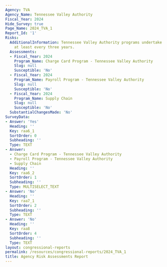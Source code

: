 ```yaml
---
Agency: TVA
Agency_Name: Tennessee Valley Authority
Fiscal_Year: 2024
Hide_Survey: true
Page_Name: 2024_TVA_1
Report_Id: '1'
Risks:
  AdditionalInformation: Tennessee Valley Authority programs undertake risk assessments
    at least every three years.
  Assessments:
  - Fiscal_Year: 2024
    Program_Name: Charge Card Program - Tennessee Valley Authority
    Slug: null
    Susceptible: 'No'
  - Fiscal_Year: 2024
    Program_Name: Payroll Program - Tennessee Valley Authority
    Slug: null
    Susceptible: 'No'
  - Fiscal_Year: 2024
    Program_Name: Supply Chain
    Slug: null
    Susceptible: 'No'
  SubstantialChangesMade: 'No'
SurveyData:
- Answer: 'Yes'
  Heading: ''
  Key: raa6_1
  SortOrder: 0
  Subheading: ''
  Type: TEXT
- Answer:
  - Charge Card Program - Tennessee Valley Authority
  - Payroll Program - Tennessee Valley Authority
  - Supply Chain
  Heading: ''
  Key: raa6_2
  SortOrder: 1
  Subheading: ''
  Type: MULTISELECT_TEXT
- Answer: 'No'
  Heading: ''
  Key: raa7_1
  SortOrder: 2
  Subheading: ''
  Type: TEXT
- Answer: 'No'
  Heading: ''
  Key: raa8
  SortOrder: 4
  Subheading: ''
  Type: TEXT
layout: congressional-reports
permalink: /resources/congressional-reports/2024_TVA_1
title: Agency Risk Assessments Report
---
```

